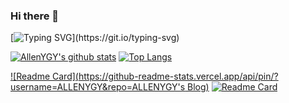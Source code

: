 ### Hi there 👋

<!--
**ALLENYGY/ALLENYGY** is a ✨ _special_ ✨ repository because its `README.md` (this file) appears on your GitHub profile.

Here are some ideas to get you started:

- 🔭 I’m currently working on ...
- 🌱 I’m currently learning ...
- 👯 I’m looking to collaborate on ...
- 🤔 I’m looking for help with ...
- 💬 Ask me about ...
- 📫 How to reach me: ...
- 😄 Pronouns: ...
- ⚡ Fun fact: ...
-->

<!--   my-ticker -->    
[![Typing SVG](https://readme-typing-svg.herokuapp.com?color=%2336BCF7&center=true&vCenter=true&width=600&lines=Hi+there+👋,+I+am+AllenYGY;+Welcome+to+My+Profile!;Always+learning+new+things+;)](https://git.io/typing-svg)

[![AllenYGY's github stats](https://github-readme-stats.vercel.app/api?username=AllenYGY&show_icons=true&line_height=21&show_icons=true&theme=vue)](https://github.com/anuraghazra/github-readme-stats)
[![Top Langs](https://github-readme-stats.vercel.app/api/top-langs/?username=AllenYGY&show_icons=true&layout=compact&theme=vue&exclude_repo=wineee.github.io,deepin-terminal-gtk)](https://github.com/anuraghazra/github-readme-stats)

[![Readme Card](https://github-readme-stats.vercel.app/api/pin/?username=ALLENYGY&repo=ALLENYGY's Blog)](https://github.com/ALLENYGY/ALLENYGY.github.io)
[![Readme Card](https://github-readme-stats.vercel.app/api/pin/?username=open17&repo=Python-for-CP)](https://github.com/open17/Python-for-CP)


